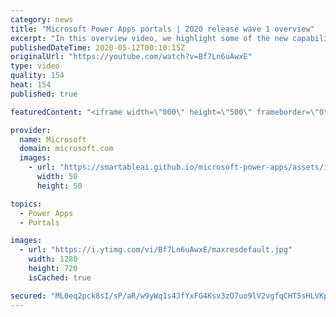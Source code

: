 ```yaml
---
category: news
title: "Microsoft Power Apps portals | 2020 release wave 1 overview"
excerpt: "In this overview video, we highlight some of the new capabilities included in the latest update to Microsoft Power Apps portals.     Here are the capabilities covered:   •    Power BI integration, so you can quickly add Power BI reports, tables, and dashboards to your portals without coding.  •    Themes"
publishedDateTime: 2020-05-12T00:10:15Z
originalUrl: "https://youtube.com/watch?v=Bf7Ln6uAwxE"
type: video
quality: 154
heat: 154
published: true

featuredContent: "<iframe width=\"800\" height=\"500\" frameborder=\"0\" src=\"https://www.youtube.com/embed/Bf7Ln6uAwxE\" allow=\"accelerometer; autoplay; encrypted-media; gyroscope; picture-in-picture\" allowfullscreen></iframe>"

provider:
  name: Microsoft
  domain: microsoft.com
  images:
    - url: "https://smartableai.github.io/microsoft-power-apps/assets/images/organizations/microsoft.com-50x50.jpg"
      width: 50
      height: 50

topics:
  - Power Apps
  - Portals

images:
  - url: "https://i.ytimg.com/vi/Bf7Ln6uAwxE/maxresdefault.jpg"
    width: 1280
    height: 720
    isCached: true

secured: "ML0eq2pck8sI/sP/aR/w9yWq1s4JfYxFG4Ksv3zO7uo9lV2vgfqCHT5sHLVKp45Lcr6rx14Wc4P5+Z3gejylhigHE3noaUyvRAQinQS0zXTSgh1MBNQCZB9Q1Ouxm3ogMDD1ZJOoNlB3JNEFR6qLutqrgktyrVAdBz5pX3q4mcIixhB1ZGg5qN45xtpbRHYv6yVZpjSBHX1eBy4QL4zQSiRdVYRQ2dGeaFVXtrlSbOo8vShaduiNVsZix4hpVNdIJIt9Q8YsOsrIpAxaNx3eqPejqIFp0YUnY8NB7yR7W2UDVLiS02dFXigTEkc+1bKc2ZdvRBgctht/oEIow6YWEPo8Fuv35WcX0Z8N3n45YuBgKS1nmgjeYiESYz6a32RD3cHweWShgfpNLh01xeG1wb6ySNXqs2yy7GvZ8/G/VvFzS3txN+5uMvuvVlfTU2eS;dudw7TF72AlKlyLvTSJDfw=="
---
```


